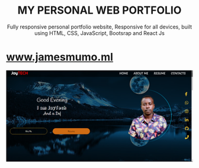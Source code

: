 <div align="center">
 <h1>MY PERSONAL WEB PORTFOLIO</h1>
 <p>Fully responsive personal portfolio website,
Responsive for all devices, built using HTML, CSS, JavaScript, Bootsrap and React Js</p>

 </div>

# www.jamesmumo.ml

 <img src="https://raw.githubusercontent.com/jaycode8/Personal-Web-Portfolio/main/src/Components/About/Projects/img/jaymoh.png" />

